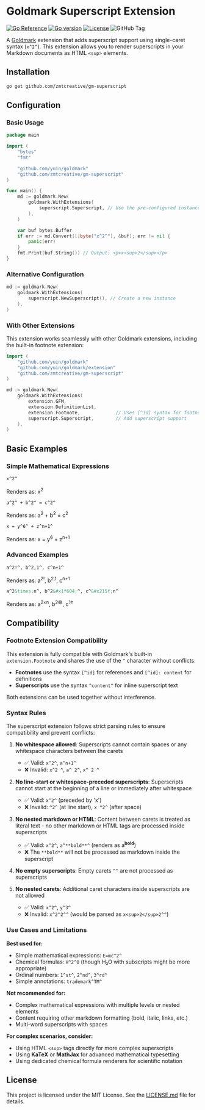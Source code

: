 # Goldmark Superscript Extension

<!-- markdownlint-disable MD033 -->

[![Go Reference](https://pkg.go.dev/badge/github.com/zmtcreative/gm-superscript.svg)](https://pkg.go.dev/github.com/zmtcreative/gm-superscript)
[![Go version](https://img.shields.io/github/go-mod/go-version/zmtcreative/gm-superscript)](https://github.com/zmtcreative/gm-superscript)
[![License](https://img.shields.io/github/license/zmtcreative/gm-superscript)](./LICENSE.md)
![GitHub Tag](https://img.shields.io/github/v/tag/zmtcreative/gm-superscript?include_prereleases&sort=semver)

A [Goldmark](https://github.com/yuin/goldmark) extension that adds superscript support using single-caret syntax (`x^2^`). This extension allows you to render superscripts in your Markdown documents as HTML `<sup>` elements.

## Installation

```bash
go get github.com/zmtcreative/gm-superscript
```

## Configuration

### Basic Usage

```go
package main

import (
    "bytes"
    "fmt"

    "github.com/yuin/goldmark"
    "github.com/zmtcreative/gm-superscript"
)

func main() {
    md := goldmark.New(
        goldmark.WithExtensions(
            superscript.Superscript, // Use the pre-configured instance
        ),
    )

    var buf bytes.Buffer
    if err := md.Convert([]byte("x^2^"), &buf); err != nil {
        panic(err)
    }
    fmt.Print(buf.String()) // Output: <p>x<sup>2</sup></p>
}
```

### Alternative Configuration

```go
md := goldmark.New(
    goldmark.WithExtensions(
        superscript.NewSuperscript(), // Create a new instance
    ),
)
```

### With Other Extensions

This extension works seamlessly with other Goldmark extensions, including the built-in footnote extension:

```go
import (
    "github.com/yuin/goldmark"
    "github.com/yuin/goldmark/extension"
    "github.com/zmtcreative/gm-superscript"
)

md := goldmark.New(
    goldmark.WithExtensions(
        extension.GFM,
        extension.DefinitionList,
        extension.Footnote,             // Uses [^id] syntax for footnotes
        superscript.Superscript,        // Add superscript support
    ),
)
```

## Basic Examples

### Simple Mathematical Expressions

```markdown
x^2^
```

Renders as: x<sup>2</sup>

```markdown
a^2^ + b^2^ = c^2^
```

Renders as: a<sup>2</sup> + b<sup>2</sup> = c<sup>2</sup>

```markdown
x = y^6^ + z^n+1^
```

Renders as: x = y<sup>6</sup> + z<sup>n+1</sup>

### Advanced Examples

```markdown
a^2!^, b^2,1^, c^n+1^
```

Renders as: a<sup>2!</sup>, b<sup>2,1</sup>, c<sup>n+1</sup>

```markdown
a^2&times;n^, b^2&#x1f604;^, c^&#x215f;n^
```

Renders as: a<sup>2×n</sup>, b<sup>2😄</sup>, c<sup>⅟n</sup>

## Compatibility

### Footnote Extension Compatibility

This extension is fully compatible with Goldmark's built-in `extension.Footnote` and shares the use of the `^` character without conflicts:

- **Footnotes** use the syntax `[^id]` for references and `[^id]: content` for definitions
- **Superscripts** use the syntax `^content^` for inline superscript text

Both extensions can be used together without interference.

### Syntax Rules

The superscript extension follows strict parsing rules to ensure compatibility and prevent conflicts:

1. **No whitespace allowed**: Superscripts cannot contain spaces or any whitespace characters between the carets
   - ✅ Valid: `x^2^`, `a^n+1^`
   - ❌ Invalid: `x^2 ^`, `a^ 2^`, `x^ 2 ^`

2. **No line-start or whitespace-preceded superscripts**: Superscripts cannot start at the beginning of a line or immediately after whitespace
   - ✅ Valid: `x^2^` (preceded by 'x')
   - ❌ Invalid: `^2^` (at line start), `x ^2^` (after space)

3. **No nested markdown or HTML**: Content between carets is treated as literal text - no other markdown or HTML tags are processed inside superscripts
   - ✅ Valid: `x^2^`, `a^**bold**^` (renders as a<sup>**bold**</sup>)
   - ❌ The `**bold**` will not be processed as markdown inside the superscript

4. **No empty superscripts**: Empty carets `^^` are not processed as superscripts

5. **No nested carets**: Additional caret characters inside superscripts are not allowed
   - ✅ Valid: `x^2^`, `y^3^`
   - ❌ Invalid: `x^2^2^^` (would be parsed as `x<sup>2</sup>2^^`)

### Use Cases and Limitations

**Best used for:**

- Simple mathematical expressions: `E=mc^2^`
- Chemical formulas: `H^2^O` (though H₂O with subscripts might be more appropriate)
- Ordinal numbers: `1^st^`, `2^nd^`, `3^rd^`
- Simple annotations: `trademark^TM^`

**Not recommended for:**

- Complex mathematical expressions with multiple levels or nested elements
- Content requiring other markdown formatting (bold, italic, links, etc.)
- Multi-word superscripts with spaces

**For complex scenarios, consider:**

- Using HTML `<sup>` tags directly for more complex superscripts
- Using **KaTeX** or **MathJax** for advanced mathematical typesetting
- Using dedicated chemical formula renderers for scientific notation

## License

This project is licensed under the MIT License. See the [LICENSE.md](LICENSE.md) file for details.
